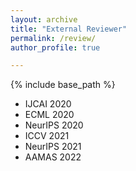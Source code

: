 ```yaml
---
layout: archive
title: "External Reviewer"
permalink: /review/
author_profile: true

---
```


{% include base_path %}

* IJCAI 2020
* ECML 2020
* NeurIPS 2020
* ICCV 2021
* NeurIPS 2021
* AAMAS 2022
